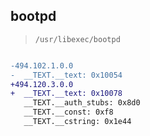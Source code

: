 ## bootpd

> `/usr/libexec/bootpd`

```diff

-494.102.1.0.0
-  __TEXT.__text: 0x10054
+494.120.3.0.0
+  __TEXT.__text: 0x10078
   __TEXT.__auth_stubs: 0x8d0
   __TEXT.__const: 0xf8
   __TEXT.__cstring: 0x1e44

```
